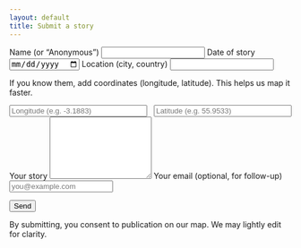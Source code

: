 ```yaml
---
layout: default
title: Submit a story
---
```



<form action="https://formspree.io/f/YOUR_FORM_ID" method="POST">
<label>
Name (or “Anonymous”)
<input type="text" name="name" required>
</label>


<label>
Date of story
<input type="date" name="date" required>
</label>


<label>
Location (city, country)
<input type="text" name="location" required>
</label>


<p class="hint">If you know them, add coordinates (longitude, latitude). This helps us map it faster.</p>
<div style="display:grid; grid-template-columns:1fr 1fr; gap:.75rem">
<input type="text" name="lon" placeholder="Longitude (e.g. -3.1883)">
<input type="text" name="lat" placeholder="Latitude (e.g. 55.9533)">
</div>


<label>
Your story
<textarea name="story" rows="7" required></textarea>
</label>


<label>
Your email (optional, for follow-up)
<input type="email" name="email" placeholder="you@example.com">
</label>


<!-- Anti-spam honeypot -->
<input type="text" name="_gotcha" style="display:none">


<!-- Redirect after submit -->
<input type="hidden" name="_redirect" value="{{ '/thanks.html' | relative_url }}">


<button type="submit">Send</button>
</form>


<p class="hint">
By submitting, you consent to publication on our map. We may lightly edit for clarity.
</p>
